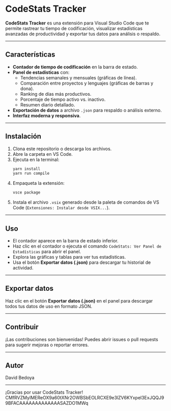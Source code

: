 # CodeStats Tracker

**CodeStats Tracker** es una extensión para Visual Studio Code que te permite rastrear tu tiempo de codificación, visualizar estadísticas avanzadas de productividad y exportar tus datos para análisis o respaldo.

---

## Características

- **Contador de tiempo de codificación** en la barra de estado.
- **Panel de estadísticas** con:
  - Tendencias semanales y mensuales (gráficas de línea).
  - Comparación entre proyectos y lenguajes (gráficas de barras y dona).
  - Ranking de días más productivos.
  - Porcentaje de tiempo activo vs. inactivo.
  - Resumen diario detallado.
- **Exportación de datos** a archivo `.json` para respaldo o análisis externo.
- **Interfaz moderna y responsiva**.

---

## Instalación

1. Clona este repositorio o descarga los archivos.
2. Abre la carpeta en VS Code.
3. Ejecuta en la terminal:
   ```sh
   yarn install
   yarn run compile
   ```
4. Empaqueta la extensión:
   ```sh
   vsce package
   ```
5. Instala el archivo `.vsix` generado desde la paleta de comandos de VS Code (`Extensiones: Instalar desde VSIX...`).

---

## Uso

- El contador aparece en la barra de estado inferior.
- Haz clic en el contador o ejecuta el comando `CodeStats: Ver Panel de Estadísticas` para abrir el panel.
- Explora las gráficas y tablas para ver tus estadísticas.
- Usa el botón **Exportar datos (.json)** para descargar tu historial de actividad.

---

## Exportar datos

Haz clic en el botón **Exportar datos (.json)** en el panel para descargar todos tus datos de uso en formato JSON.

---

## Contribuir

¡Las contribuciones son bienvenidas! Puedes abrir issues o pull requests para sugerir mejoras o reportar errores.

---

## Autor

David Bedoya

---

¡Gracias por usar CodeStats Tracker!
CMfRVZMyIMEReOX9a60tXNr2OWBSbEOLRCXE9e3lZV6KYxpel3ExJQQJ99BFACAAAAAAAAAAAAASAZDO1MWq